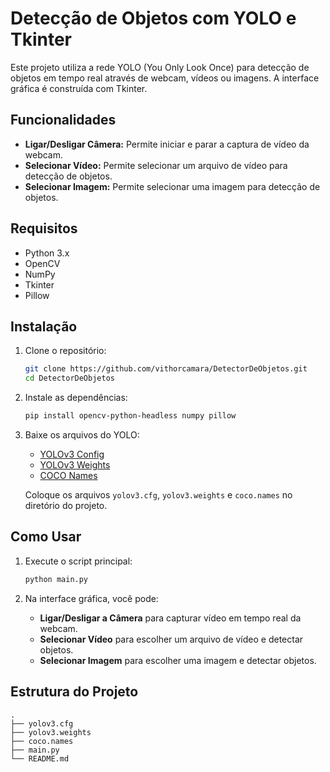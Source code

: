 # Detecção de Objetos com YOLO e Tkinter

Este projeto utiliza a rede YOLO (You Only Look Once) para detecção de objetos em tempo real através de webcam, vídeos ou imagens. A interface gráfica é construída com Tkinter.

## Funcionalidades

- **Ligar/Desligar Câmera:** Permite iniciar e parar a captura de vídeo da webcam.
- **Selecionar Vídeo:** Permite selecionar um arquivo de vídeo para detecção de objetos.
- **Selecionar Imagem:** Permite selecionar uma imagem para detecção de objetos.

## Requisitos

- Python 3.x
- OpenCV
- NumPy
- Tkinter
- Pillow

## Instalação

1. Clone o repositório:
    ```bash
    git clone https://github.com/vithorcamara/DetectorDeObjetos.git
    cd DetectorDeObjetos
    ```

2. Instale as dependências:
    ```bash
    pip install opencv-python-headless numpy pillow
    ```

3. Baixe os arquivos do YOLO:
    - [YOLOv3 Config](https://github.com/pjreddie/darknet/blob/master/cfg/yolov3.cfg)
    - [YOLOv3 Weights](https://pjreddie.com/media/files/yolov3.weights)
    - [COCO Names](https://github.com/pjreddie/darknet/blob/master/data/coco.names)

    Coloque os arquivos `yolov3.cfg`, `yolov3.weights` e `coco.names` no diretório do projeto.

## Como Usar

1. Execute o script principal:
    ```bash
    python main.py
    ```

2. Na interface gráfica, você pode:
    - **Ligar/Desligar a Câmera** para capturar vídeo em tempo real da webcam.
    - **Selecionar Vídeo** para escolher um arquivo de vídeo e detectar objetos.
    - **Selecionar Imagem** para escolher uma imagem e detectar objetos.

## Estrutura do Projeto

```plaintext
.
├── yolov3.cfg
├── yolov3.weights
├── coco.names
├── main.py
└── README.md
